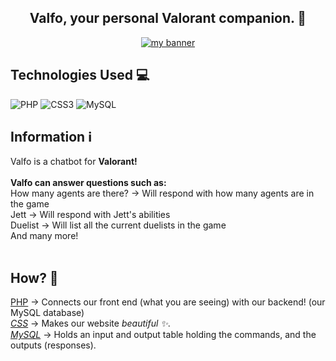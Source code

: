 <h2 align="center">
Valfo, your personal Valorant companion. 🤖
</h2> 


<p align="center">
  <a href="#" target="_blank" rel="noreferrer"><img src="https://i.imgur.com/sb3XlTT.png" alt="my banner"></a>
</p>

## Technologies Used 💻
![PHP](https://img.shields.io/badge/php-%23777BB4.svg?style=for-the-badge&logo=php&logoColor=white) ![CSS3](https://img.shields.io/badge/css3-%231572B6.svg?style=for-the-badge&logo=css3&logoColor=white) ![MySQL](https://img.shields.io/badge/mysql-%2300f.svg?style=for-the-badge&logo=mysql&logoColor=white)

## Information ℹ️
Valfo is a chatbot for **Valorant!** <br> <br>
**Valfo can answer questions such as: <br>**
How many agents are there? → Will respond with how many agents are in the game <br>
Jett → Will respond with Jett's abilities <br> 
Duelist → Will list all the current duelists in the game <br>
And many more! <br> <br>

## How? 🤔
<ins>PHP</ins> → Connects our front end (what you are seeing) with our backend! (our MySQL database) <br>
<ins>*CSS*</ins> → Makes our website *beautiful ✨*. <br>
<ins>*MySQL*</ins> → Holds an input and output table holding the commands, and the outputs (responses). <br>
